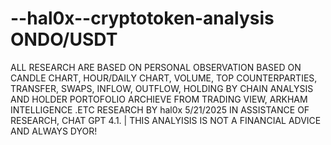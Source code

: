 # --hal0x--cryptotoken-analysis ONDO/USDT
ALL RESEARCH ARE BASED ON PERSONAL OBSERVATION BASED ON CANDLE CHART, HOUR/DAILY CHART, VOLUME, TOP COUNTERPARTIES, TRANSFER, SWAPS, INFLOW, OUTFLOW, HOLDING BY CHAIN ANALYSIS AND HOLDER PORTOFOLIO ARCHIEVE FROM TRADING VIEW, ARKHAM INTELLIGENCE .ETC
RESEARCH BY hal0x 5/21/2025 IN ASSISTANCE OF RESEARCH, CHAT GPT 4.1. | THIS ANALYISIS IS NOT A FINANCIAL ADVICE AND ALWAYS DYOR!
